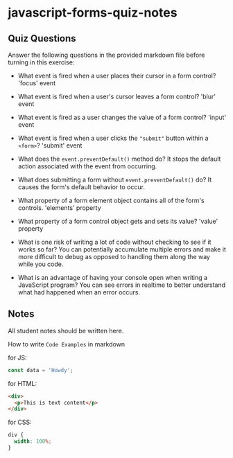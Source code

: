 # javascript-forms-quiz-notes

## Quiz Questions

Answer the following questions in the provided markdown file before turning in this exercise:

- What event is fired when a user places their cursor in a form control?
  'focus' event

- What event is fired when a user's cursor leaves a form control?
  'blur' event

- What event is fired as a user changes the value of a form control?
  'input' event

- What event is fired when a user clicks the `"submit"` button within a `<form>`?
  'submit' event

- What does the `event.preventDefault()` method do?
  It stops the default action associated with the event from occurring.

- What does submitting a form without `event.preventDefault()` do?
  It causes the form's default behavior to occur.

- What property of a form element object contains all of the form's controls.
  'elements' property

- What property of a form control object gets and sets its value?
  'value' property

- What is one risk of writing a lot of code without checking to see if it works so far?
  You can potentially accumulate multiple errors and make it more difficult to debug as opposed to handling them along the way while you code.

- What is an advantage of having your console open when writing a JavaScript program?
  You can see errors in realtime to better understand what had happened when an error occurs.

## Notes

All student notes should be written here.

How to write `Code Examples` in markdown

for JS:

```javascript
const data = 'Howdy';
```

for HTML:

```html
<div>
  <p>This is text content</p>
</div>
```

for CSS:

```css
div {
  width: 100%;
}
```
